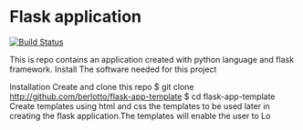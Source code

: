 # Flask application

[![Build Status](https://travis-ci.org/sasakad/shoppinglist-andela.svg?branch=master)](https://travis-ci.org/sasakad/shoppinglist-andela)


This is repo contains an application created with python language and flask framework.
Install
The software needed for this project

Installation
Create and clone this repo
$ git clone http://github.com/berlotto/flask-app-template
$ cd flask-app-template
Create templates using html and css the templates to be used later in creating the flask application.The templates will enable the user to
    Lo

